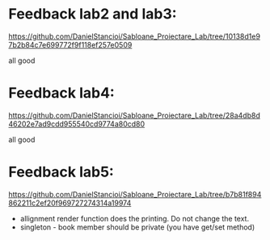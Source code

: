 # Feedback lab2 and lab3:
https://github.com/DanielStancioi/Sabloane_Proiectare_Lab/tree/10138d1e97b2b84c7e699772f9f118ef257e0509

all good

# Feedback lab4:
https://github.com/DanielStancioi/Sabloane_Proiectare_Lab/tree/28a4db8d46202e7ad9cdd955540cd9774a80cd80

all good

# Feedback lab5:
https://github.com/DanielStancioi/Sabloane_Proiectare_Lab/tree/b7b81f894862211c2ef20f969727274314a19974

- allignment render function does the printing. Do not change the text.
- singleton - book member should be private (you have get/set method)
